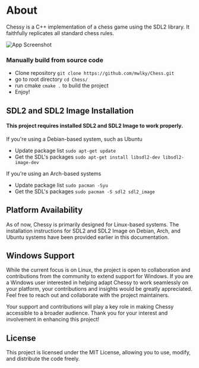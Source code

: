 
# About

Chessy is a C++ implementation of a chess game using the SDL2 library. It faithfully replicates all standard chess rules.

![App Screenshot](https://media.giphy.com/media/v1.Y2lkPTc5MGI3NjExbm1iZzUzZDduMDgzNWtsMmxwb3cxdTZ6MjI4YzZ2OGYzZzFkeG51aSZlcD12MV9pbnRlcm5hbF9naWZfYnlfaWQmY3Q9Zw/iF46kuCKKQDW1Axens/source.gif)

### Manually build from source code

- Clone repository `git clone https://github.com/mwlky/Chess.git`
- go to root directory `cd Chess/`
- run cmake `cmake .` to build the project
- Enjoy!

## SDL2 and SDL2 Image Installation

#### This project requires installed SDL2 and SDL2 Image to work properly.

If you're using a Debian-based system, such as Ubuntu

- Update package list `sudo apt-get update`
- Get the SDL's packages `sudo apt-get install libsdl2-dev libsdl2-image-dev`

If you're using an Arch-based systems

- Update package list `sudo pacman -Syu`
- Get the SDL's packages `sudo pacman -S sdl2 sdl2_image`

## Platform Availability

As of now, Chessy is primarily designed for Linux-based systems. The installation instructions for SDL2 and SDL2 Image on Debian, Arch, and Ubuntu systems have been provided earlier in this documentation.

## Windows Support

While the current focus is on Linux, the project is open to collaboration and contributions from the community to extend support for Windows. If you are a Windows user interested in helping adapt Chessy to work seamlessly on your platform, your contributions and insights would be greatly appreciated. Feel free to reach out and collaborate with the project maintainers.

Your support and contributions will play a key role in making Chessy accessible to a broader audience. Thank you for your interest and involvement in enhancing this project!

## License 

This project is licensed under the MIT License, allowing you to use, modify, and distribute the code freely.


